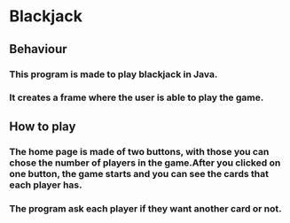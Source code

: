 # Blackjack

## Behaviour
### This program is made to play blackjack in Java.
### It creates a frame where the user is able to play the game.

## How to play
### The home page is made of two buttons, with those you can chose the number of players in the game.After you clicked on one button, the game starts and you can see the cards that each player has.
### The program ask each player if they want another card or not.